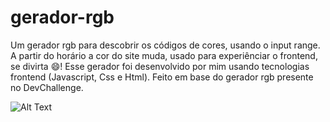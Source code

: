 # gerador-rgb
Um gerador rgb para descobrir os códigos de cores, usando o input range. A partir do horário a cor do site muda, usado para experiênciar o frontend, se divirta 😄!
Esse gerador foi desenvolvido por mim usando tecnologias frontend (Javascript, Css e Html). Feito em base do gerador rgb presente no DevChallenge.

![Alt Text](https://media.giphy.com/media/vFKqnCdLPNOKc/giphy.gif)
